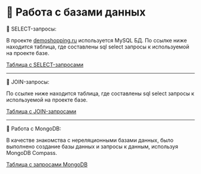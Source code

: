 # 💾 Работа с базами данных


🔄 SELECT-запросы:

В проекте [demoshopping.ru](https://demoshopping.ru/) используется MySQL БД. По ссылке ниже находится таблица, где составлены sql select запросы к используемой на проекте базе.

[Таблица с SELECT-запросами](https://docs.google.com/spreadsheets/d/1PAilQ4ar7oYxPnozkLDJmL1UU-aKXFSb1NCblM7BOxQ/edit?gid=0#gid=0)

---
🔄 JOIN-запросы:

По ссылке ниже находится таблица, где составлены sql select запросы к используемой на проекте базе.

[Таблица с JOIN-запросами](https://docs.google.com/spreadsheets/d/1XWv1qa2Z_B_2L5oNTJ1H6X2YISBt4wDXQNzOJPrESlc/edit?gid=0#gid=0)

---
🔄 Работа с MongoDB:

В качестве знакомства с нереляционными базами данных, было выполнено создание базы данных и запросы к данным, используя MongoDB Compass.

[Таблица с запросами MongoDB](https://docs.google.com/spreadsheets/d/1RaoXtDuowg8ogYc8a6mWiZk_sBIiX_oOsfTCXKMRy30/edit?gid=0#gid=0)

